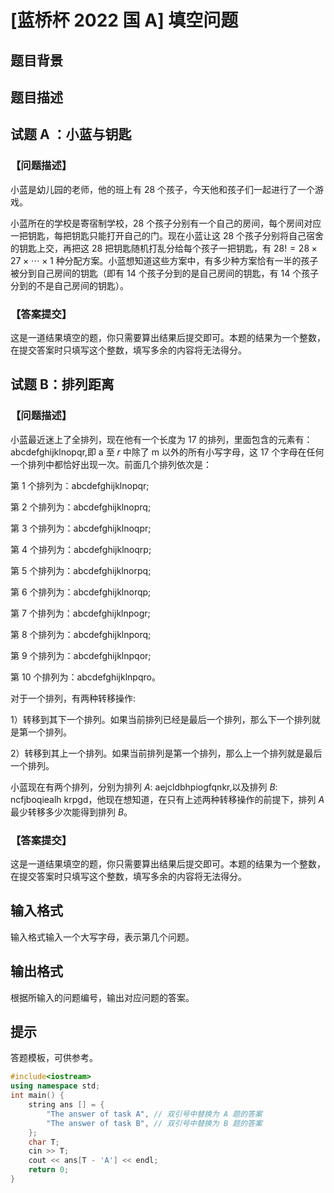 # [蓝桥杯 2022 国 A] 填空问题

## 题目背景



## 题目描述



## 试题 A ：小蓝与钥匙

### 【问题描述】

小蓝是幼儿园的老师，他的班上有 $28$  个孩子，今天他和孩子们一起进行了一个游戏。

小蓝所在的学校是寄宿制学校，28 个孩子分别有一个自己的房间，每个房间对应一把钥匙，每把钥匙只能打开自己的门。现在小蓝让这 $28$  个孩子分别将自己宿舍的钥匙上交，再把这 $28$  把钥匙随机打乱分给每个孩子一把钥匙，有 $28 !=28 \times 27 \times \cdots \times 1$ 种分配方案。小蓝想知道这些方案中，有多少种方案恰有一半的孩子被分到自己房间的钥匙（即有 $14$  个孩子分到的是自己房间的钥匙，有 $14$  个孩子分到的不是自己房间的钥匙）。

### 【答案提交】

这是一道结果填空的题，你只需要算出结果后提交即可。本题的结果为一个整数，在提交答案时只填写这个整数，填写多余的内容将无法得分。

## 试题 B：排列距离

### 【问题描述】

小蓝最近迷上了全排列，现在他有一个长度为 $17$  的排列，里面包含的元素有：abcdefghijklnopqr,即 a 至 $r$ 中除了 $\mathrm{m}$ 以外的所有小写字母，这 $17$  个字母在任何一个排列中都恰好出现一次。前面几个排列依次是：

第 $1$  个排列为：abcdefghijklnopqr;

第 $2$  个排列为：abcdefghijklnoprq;

第 $3$  个排列为：abcdefghijklnoqpr;

第 $4$  个排列为：abcdefghijklnoqrp;

第 $5$  个排列为：abcdefghijklnorpq;

第 $6$  个排列为：abcdefghijklnorqp;

第 $7$  个排列为：abcdefghijklnpogr;

第 $8$  个排列为：abcdefghijklnporq;

第 $9$  个排列为：abcdefghijklnpqor;

第 $10$  个排列为：abcdefghijklnpqro。

对于一个排列，有两种转移操作:

1）转移到其下一个排列。如果当前排列已经是最后一个排列，那么下一个排列就是第一个排列。

2）转移到其上一个排列。如果当前排列是第一个排列，那么上一个排列就是最后一个排列。

小蓝现在有两个排列，分别为排列 $A:$ aejcldbhpiogfqnkr,以及排列 $B:$ ncfjboqiealh krpgd，他现在想知道，在只有上述两种转移操作的前提下，排列 $A$ 最少转移多少次能得到排列 $B$。

### 【答案提交】

这是一道结果填空的题，你只需要算出结果后提交即可。本题的结果为一个整数，在提交答案时只填写这个整数，填写多余的内容将无法得分。

## 输入格式

输入格式输入一个大写字母，表示第几个问题。

## 输出格式

根据所输入的问题编号，输出对应问题的答案。

## 提示

答题模板，可供参考。

```cpp
#include<iostream>
using namespace std;
int main() {
    string ans [] = {
        "The answer of task A", // 双引号中替换为 A 题的答案
        "The answer of task B", // 双引号中替换为 B 题的答案
    };
    char T;
    cin >> T;
    cout << ans[T - 'A'] << endl;
    return 0;
}
```
